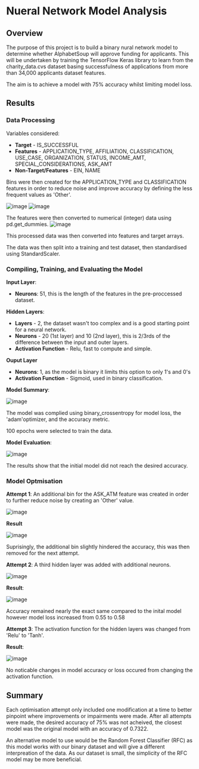 # Nueral Network Model Analysis
## Overview
The purpose of this project is to build a binary nural network model to determine whether AlphabetSoup will approve funding for applicants.
This will be undertaken by training the TensorFlow Keras library to learn from the charity_data.cvs dataset basing successfulness of applications from more than 34,000 
applicants dataset features.

The aim is to achieve a model with 75% accuracy whilst limiting model loss.

## Results
### Data Processing
Variables considered:
* **Target** - IS_SUCCESSFUL
* **Features** - APPLICATION_TYPE, AFFILIATION, CLASSIFICATION, USE_CASE, ORGANIZATION, STATUS, INCOME_AMT, SPECIAL_CONSIDERATIONS, ASK_AMT
* **Non-Target/Features** - EIN, NAME

Bins were then created for the APPLICATION_TYPE and CLASSIFICATION features in order to reduce noise and improve accuracy by defining the less 
frequent values as 'Other'.

![image](https://user-images.githubusercontent.com/90528880/164300705-946b6e24-b21b-4929-a264-66d01357d3c6.png)
![image](https://user-images.githubusercontent.com/90528880/164300764-deedd105-ab90-49a8-8e6e-6e12d5a74532.png)

The features were then converted to numerical (integer) data using pd.get_dummies.
![image](https://user-images.githubusercontent.com/90528880/164300949-602812b0-d114-4b19-b762-edfe4d474343.png)

This processed data was then converted into features and target arrays.

The data was then split into a training and test dataset, then standardised using StandardScaler.

### Compiling, Training, and Evaluating the Model
**Input Layer**:
* **Neurons**: 51, this is the length of the features in the pre-proccessed dataset.

**Hidden Layers**:
* **Layers** - 2, the dataset wasn't too complex and is a good starting point for a neural network.
* **Neurons** - 20 (1st layer) and 10 (2nd layer), this is 2/3rds of the difference between the input and outer layers.
* **Activation Function** - Relu, fast to compute and simple.

**Ouput Layer**
* **Neurons**: 1, as the model is binary it limits this option to only 1's and 0's
* **Activation Function** - Sigmoid, used in binary classification.



**Model Summary**:

![image](https://user-images.githubusercontent.com/90528880/164308005-944d73e8-ac1b-4d31-9203-72e8471f4eaa.png)

The model was complied using binary_crossentropy for model loss, the 'adam'optimizer, and the accuracy metric.

100 epochs were selected to train the data.


**Model Evaluation**:

![image](https://user-images.githubusercontent.com/90528880/164308412-d2fcdce7-4ea0-42a2-acb8-1995ecc22c99.png)

The results show that the initial model did not reach the desired accuracy.


### Model Optmisation
**Attempt 1**:
An additional bin for the ASK_ATM feature was created in order to further reduce noise by creating an 'Other' value.

![image](https://user-images.githubusercontent.com/90528880/164315367-c72445d4-7462-47c3-bdd0-4a9e6d44050e.png)

**Result**

![image](https://user-images.githubusercontent.com/90528880/164315486-944deba2-d921-44da-afbb-a01a9dd42cb7.png)

Suprisingly, the additional bin slightly hindered the accuracy, this was then removed for the next attempt.


**Attempt 2**:
A third hidden layer was added with additional neurons.

![image](https://user-images.githubusercontent.com/90528880/164316494-e58368d8-1ff8-49f9-be90-5d4854874c56.png)

**Result**:

![image](https://user-images.githubusercontent.com/90528880/164316574-eac850cd-5b5d-4a68-8e55-188c929b44d5.png)

Accuracy remained nearly the exact same compared to the inital model however model loss increased from 0.55 to 0.58


**Attempt 3**:
The activation function for the hidden layers was changed from 'Relu' to 'Tanh'.

**Result**:

![image](https://user-images.githubusercontent.com/90528880/164317073-1aadd83a-2a8b-4b0d-9682-47e48ec4f784.png)

No noticable changes in model accuracy or loss occured from changing the activation function.

## Summary
Each optimisation attempt only included one modification at a time to better pinpoint where improvements or impairments were made.
After all attempts were made, the desired accuracy of 75% was not acheived, the closest model was the original model with an accuracy of 0.7322.

An alternative model to use would be the Random Forest Classifier (RFC) as this model works with our binary dataset and will give a different interpreation of 
the data. As our dataset is small, the simplicity of the RFC model may be more beneficial.











